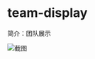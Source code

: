 # team-display

简介：团队展示

![截图](https://img.alicdn.com/tfs/TB1P1cBi3DD8KJjy0FdXXcjvXXa-1904-1554.png)





